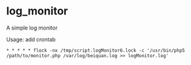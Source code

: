 # log_monitor
A simple log monitor

Usage:
add crontab
```shell
* * * * * flock -nx /tmp/script.logMonitor6.lock -c '/usr/bin/php5 /path/to/monitor.php /var/log/beiquan.log >> logMonitor.log'
```
